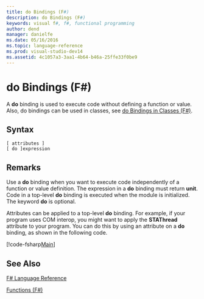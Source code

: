```yaml
---
title: do Bindings (F#)
description: do Bindings (F#)
keywords: visual f#, f#, functional programming
author: dend
manager: danielfe
ms.date: 05/16/2016
ms.topic: language-reference
ms.prod: visual-studio-dev14
ms.assetid: 4c1057a3-3aa1-4b64-b46a-25ffe33f0be9 
---
```


# do Bindings (F#)

A **do** binding is used to execute code without defining a function or value. Also, do bindings can be used in classes, see [do Bindings in Classes &#40;F&#35;&#41;](do-Bindings-in-Classes-%5BFSharp%5D.md).


## Syntax

```
[ attributes ]
[ do ]expression
```

## Remarks
Use a **do** binding when you want to execute code independently of a function or value definition. The expression in a **do** binding must return **unit**. Code in a top-level **do** binding is executed when the module is initialized. The keyword **do** is optional.

Attributes can be applied to a top-level **do** binding. For example, if your program uses COM interop, you might want to apply the **STAThread** attribute to your program. You can do this by using an attribute on a **do** binding, as shown in the following code.

[!code-fsharp[Main](snippets/fslangref1/snippet201.fs)]
    
## See Also
[F&#35; Language Reference](FSharp-Language-Reference.md)

[Functions &#40;F&#35;&#41;](Functions-%5BFSharp%5D.md)

